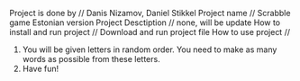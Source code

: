 Project is done by // Danis Nizamov, Daniel Stikkel
Project name // Scrabble game Estonian version
Project Desctiption // none, will be update
How to install and run project // Download and run project file
How to use project // 
1. You will be given letters in random order. You need to make as many words as possible from these letters.
2. Have fun!
